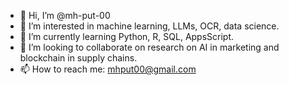 - 👋 Hi, I’m @mh-put-00
- 👀 I’m interested in machine learning, LLMs, OCR, data science.
- 🌱 I’m currently learning Python, R, SQL, AppsScript.
- 💞️ I’m looking to collaborate on research on AI in marketing and blockchain in supply chains.
- 📫 How to reach me: mhput00@gmail.com
